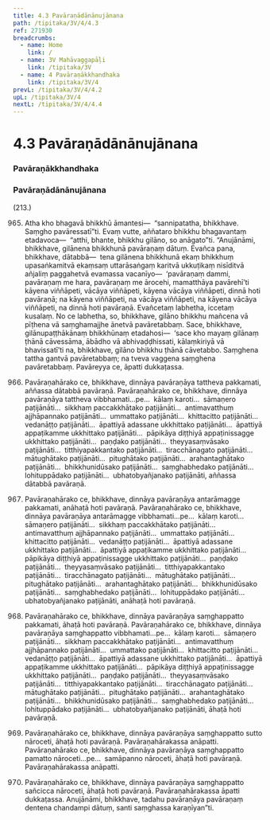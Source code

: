 ```yaml
---
title: 4.3 Pavāraṇādānānujānana
path: /tipitaka/3V/4/4.3
ref: 271930
breadcrumbs:
  - name: Home
    link: /
  - name: 3V Mahāvaggapāḷi
    link: /tipitaka/3V
  - name: 4 Pavāraṇākkhandhaka
    link: /tipitaka/3V/4
prevL: /tipitaka/3V/4/4.2
upL: /tipitaka/3V/4
nextL: /tipitaka/3V/4/4.4
---
```


# 4.3 Pavāraṇādānānujānana

### Pavāraṇākkhandhaka

### Pavāraṇādānānujānana

(213.)

965. Atha kho bhagavā bhikkhū āmantesi—  “sannipatatha, bhikkhave. Saṃgho pavāressatī”ti. Evaṃ vutte, aññataro bhikkhu bhagavantaṃ etadavoca—  “atthi, bhante, bhikkhu gilāno, so anāgato”ti. “Anujānāmi, bhikkhave, gilānena bhikkhunā pavāraṇaṃ dātuṃ. Evañca pana, bhikkhave, dātabbā—  tena gilānena bhikkhunā ekaṃ bhikkhuṃ upasaṅkamitvā ekaṃsaṃ uttarāsaṅgaṃ karitvā ukkuṭikaṃ nisīditvā añjaliṃ paggahetvā evamassa vacanīyo—  ‘pavāraṇaṃ dammi, pavāraṇaṃ me hara, pavāraṇaṃ me ārocehi, mamatthāya pavārehī’ti kāyena viññāpeti, vācāya viññāpeti, kāyena vācāya viññāpeti, dinnā hoti pavāraṇā; na kāyena viññāpeti, na vācāya viññāpeti, na kāyena vācāya viññāpeti, na dinnā hoti pavāraṇā. Evañcetaṃ labhetha, iccetaṃ kusalaṃ. No ce labhetha, so, bhikkhave, gilāno bhikkhu mañcena vā pīṭhena vā saṃghamajjhe ānetvā pavāretabbaṃ. Sace, bhikkhave, gilānupaṭṭhākānaṃ bhikkhūnaṃ etadahosi—  ‘sace kho mayaṃ gilānaṃ ṭhānā cāvessāma, ābādho vā abhivaḍḍhissati, kālaṃkiriyā vā bhavissatī’ti na, bhikkhave, gilāno bhikkhu ṭhānā cāvetabbo. Saṃghena tattha gantvā pavāretabbaṃ; na tveva vaggena saṃghena pavāretabbaṃ. Pavāreyya ce, āpatti dukkaṭassa.

966. Pavāraṇahārako ce, bhikkhave, dinnāya pavāraṇāya tattheva pakkamati, aññassa dātabbā pavāraṇā. Pavāraṇahārako ce, bhikkhave, dinnāya pavāraṇāya tattheva vibbhamati…pe…  kālaṃ karoti…  sāmaṇero paṭijānāti…  sikkhaṃ paccakkhātako paṭijānāti…  antimavatthuṃ ajjhāpannako paṭijānāti…  ummattako paṭijānāti…  khittacitto paṭijānāti…  vedanāṭṭo paṭijānāti…  āpattiyā adassane ukkhittako paṭijānāti…  āpattiyā appaṭikamme ukkhittako paṭijānāti…  pāpikāya diṭṭhiyā appaṭinissagge ukkhittako paṭijānāti…  paṇḍako paṭijānāti…  theyyasaṃvāsako paṭijānāti…  titthiyapakkantako paṭijānāti…  tiracchānagato paṭijānāti…  mātughātako paṭijānāti…  pitughātako paṭijānāti…  arahantaghātako paṭijānāti…  bhikkhunidūsako paṭijānāti…  saṃghabhedako paṭijānāti…  lohituppādako paṭijānāti…  ubhatobyañjanako paṭijānāti, aññassa dātabbā pavāraṇā.

967. Pavāraṇahārako ce, bhikkhave, dinnāya pavāraṇāya antarāmagge pakkamati, anāhaṭā hoti pavāraṇā. Pavāraṇahārako ce, bhikkhave, dinnāya pavāraṇāya antarāmagge vibbhamati…pe…  kālaṃ karoti…  sāmaṇero paṭijānāti…  sikkhaṃ paccakkhātako paṭijānāti…  antimavatthuṃ ajjhāpannako paṭijānāti…  ummattako paṭijānāti…  khittacitto paṭijānāti…  vedanāṭṭo paṭijānāti…  āpattiyā adassane ukkhittako paṭijānāti…  āpattiyā appaṭikamme ukkhittako paṭijānāti…  pāpikāya diṭṭhiyā appaṭinissagge ukkhittako paṭijānāti…  paṇḍako paṭijānāti…  theyyasaṃvāsako paṭijānāti…  titthiyapakkantako paṭijānāti…  tiracchānagato paṭijānāti…  mātughātako paṭijānāti…  pitughātako paṭijānāti…  arahantaghātako paṭijānāti…  bhikkhunidūsako paṭijānāti…  saṃghabhedako paṭijānāti…  lohituppādako paṭijānāti…  ubhatobyañjanako paṭijānāti, anāhaṭā hoti pavāraṇā.

968. Pavāraṇahārako ce, bhikkhave, dinnāya pavāraṇāya saṃghappatto pakkamati, āhaṭā hoti pavāraṇā. Pavāraṇahārako ce, bhikkhave, dinnāya pavāraṇāya saṃghappatto vibbhamati…pe…  kālaṃ karoti…  sāmaṇero paṭijānāti…  sikkhaṃ paccakkhātako paṭijānāti…  antimavatthuṃ ajjhāpannako paṭijānāti…  ummattako paṭijānāti…  khittacitto paṭijānāti…  vedanāṭṭo paṭijānāti…  āpattiyā adassane ukkhittako paṭijānāti…  āpattiyā appaṭikamme ukkhittako paṭijānāti…  pāpikāya diṭṭhiyā appaṭinissagge ukkhittako paṭijānāti…  paṇḍako paṭijānāti…  theyyasaṃvāsako paṭijānāti…  titthiyapakkantako paṭijānāti…  tiracchānagato paṭijānāti…  mātughātako paṭijānāti…  pitughātako paṭijānāti…  arahantaghātako paṭijānāti…  bhikkhunidūsako paṭijānāti…  saṃghabhedako paṭijānāti…  lohituppādako paṭijānāti…  ubhatobyañjanako paṭijānāti, āhaṭā hoti pavāraṇā.

969. Pavāraṇahārako ce, bhikkhave, dinnāya pavāraṇāya saṃghappatto sutto nāroceti, āhaṭā hoti pavāraṇā. Pavāraṇahārakassa anāpatti. Pavāraṇahārako ce, bhikkhave, dinnāya pavāraṇāya saṃghappatto pamatto nāroceti…pe…  samāpanno nāroceti, āhaṭā hoti pavāraṇā. Pavāraṇahārakassa anāpatti.

970. Pavāraṇahārako ce, bhikkhave, dinnāya pavāraṇāya saṃghappatto sañcicca nāroceti, āhaṭā hoti pavāraṇā. Pavāraṇahārakassa āpatti dukkaṭassa. Anujānāmi, bhikkhave, tadahu pavāraṇāya pavāraṇaṃ dentena chandampi dātuṃ, santi saṃghassa karaṇīyan”ti.


